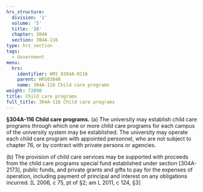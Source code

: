 ```yaml
---
hrs_structure:
  division: '1'
  volume: '5'
  title: '18'
  chapter: 304A
  section: 304A-116
type: hrs_section
tags:
  - Government
menu:
  hrs:
    identifier: HRS_0304A-0116
    parent: HRS0304A
    name: 304A-116 Child care programs
weight: 72090
title: Child care programs
full_title: 304A-116 Child care programs
---
```

**§304A-116 Child care programs.** (a) The university may establish child care programs through which one or more child care programs for each campus of the university system may be established. The university may operate each child care program with appointed personnel, who are not subject to chapter 76, or by contract with private persons or agencies.

(b) The provision of child care services may be supported with proceeds from the child care programs special fund established under section [304A-2173], public funds, and private grants and gifts to pay for the expenses of operation, including payment of principal and interest on any obligations incurred. [L 2006, c 75, pt of §2; am L 2011, c 124, §3]